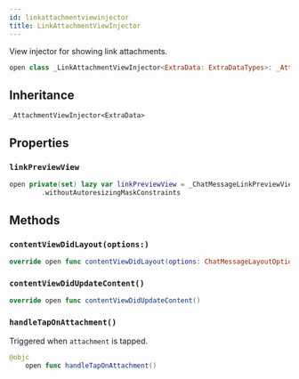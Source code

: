 ```yaml
---
id: linkattachmentviewinjector 
title: LinkAttachmentViewInjector
--- 
```


View injector for showing link attachments.

``` swift
open class _LinkAttachmentViewInjector<ExtraData: ExtraDataTypes>: _AttachmentViewInjector<ExtraData> 
```

## Inheritance

`_AttachmentViewInjector<ExtraData>`

## Properties

### `linkPreviewView`

``` swift
open private(set) lazy var linkPreviewView = _ChatMessageLinkPreviewView<ExtraData>()
        .withoutAutoresizingMaskConstraints
```

## Methods

### `contentViewDidLayout(options:)`

``` swift
override open func contentViewDidLayout(options: ChatMessageLayoutOptions) 
```

### `contentViewDidUpdateContent()`

``` swift
override open func contentViewDidUpdateContent() 
```

### `handleTapOnAttachment()`

Triggered when `attachment` is tapped.

``` swift
@objc
    open func handleTapOnAttachment() 
```
